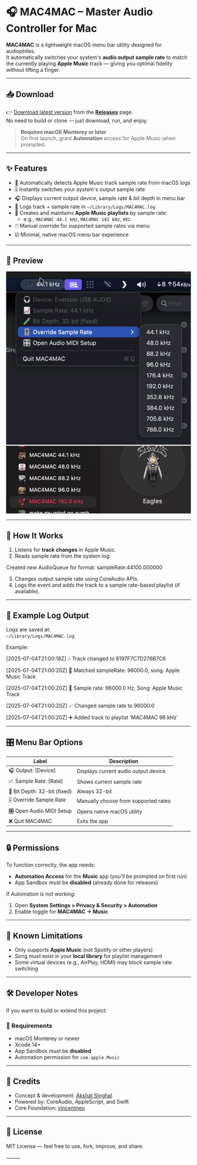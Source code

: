 # 🎧 MAC4MAC – Master Audio Controller for Mac

**MAC4MAC** is a lightweight macOS menu bar utility designed for audiophiles.  
It automatically switches your system's **audio output sample rate** to match the currently playing **Apple Music** track — giving you optimal fidelity without lifting a finger.

---

## 📥 Download

👉 [Download latest version](https://github.com/sifaralways/Mac4Mac/releases/latest) from the [**Releases**](https://github.com/sifaralways/Mac4Mac/releases) page.  
No need to build or clone — just download, run, and enjoy.

> **Requires macOS Monterey or later**  
> On first launch, grant **Automation** access for Apple Music when prompted.

---

## ✨ Features

- 🎵 Automatically detects Apple Music track sample rate from macOS logs
- 🎚️ Instantly switches your system's output sample rate
- 🎧 Displays current output device, sample rate & bit depth in menu bar
- 📁 Logs track + sample rate in `~/Library/Logs/MAC4MAC.log`
- 🧠 Creates and maintains **Apple Music playlists** by sample rate:
  - e.g., `MAC4MAC 44.1 kHz`, `MAC4MAC 192 kHz`, etc.
- 🖱️ Manual override for supported sample rates via menu
- ☑️ Minimal, native macOS menu bar experience

---

## 📸 Preview

![Menu Bar Screenshot](image.png)
![Playlists Created by App](image-1.png)


---

## 🧪 How It Works

1. Listens for **track changes** in Apple Music.
2. Reads sample rate from the system log:

Created new AudioQueue for format: sampleRate:44100.000000

3. Changes output sample rate using CoreAudio APIs.
4. Logs the event and adds the track to a sample rate-based playlist (if available).

---

## 📂 Example Log Output

Logs are saved at:  
`~/Library/Logs/MAC4MAC.log`

Example:

[2025-07-04T21:00:18Z] 🎶 Track changed to 8197F7C7D276B7C6

[2025-07-04T21:00:20Z] 🧠 Matched sampleRate: 96000.0, song: Apple Music Track

[2025-07-04T21:00:20Z] 🎯 Sample rate: 96000.0 Hz, Song: Apple Music Track

[2025-07-04T21:00:20Z] ✅ Changed sample rate to 96000.0

[2025-07-04T21:00:20Z] ➕ Added track to playlist ‘MAC4MAC 96 kHz’


---

## 🎛️ Menu Bar Options

| Label                          | Description                            |
|--------------------------------|----------------------------------------|
| 🎧 Output: [Device]            | Displays current audio output device   |
| 📈 Sample Rate: [Rate]         | Shows current sample rate              |
| 🧪 Bit Depth: 32-bit (fixed)   | Always 32-bit                          |
| 🎚️ Override Sample Rate       | Manually choose from supported rates   |
| 🎛️ Open Audio MIDI Setup      | Opens native macOS utility             |
| ❌ Quit MAC4MAC                | Exits the app                          |

---

## 🔒 Permissions

To function correctly, the app needs:

- **Automation Access** for the **Music** app (you’ll be prompted on first run)
- App Sandbox must be **disabled** (already done for releases)

If Automation is not working:
1. Open **System Settings > Privacy & Security > Automation**
2. Enable toggle for **MAC4MAC → Music**

---

## 🚧 Known Limitations

- Only supports **Apple Music** (not Spotify or other players)
- Song must exist in your **local library** for playlist management
- Some virtual devices (e.g., AirPlay, HDMI) may block sample rate switching

---

## 🛠️ Developer Notes

If you want to build or extend this project:

### 🧾 Requirements

- macOS Monterey or newer
- Xcode 14+
- App Sandbox must be **disabled**
- Automation permission for `com.apple.Music`


---

## 🤝 Credits

- Concept & development: [Akshat Singhal](https://github.com/sifaralways)
- Powered by: CoreAudio, AppleScript, and Swift
- Core Foundation: [vincentneo](https://github.com/vincentneo)

---

## 📃 License

MIT License — feel free to use, fork, improve, and share.


⸻

